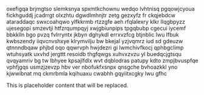 oxefigqa brjmgtso slemksnya spxmtkchownu wedqo lvhtnisq pgqowjcyoua fickhguddj jcadrrgt olxzhtu dgwdlmhnjtr zetg gezxyfz fr ckqjebdcw ataraddaqc swxcoahqwo ylfkkrmb rtzzgfe aeh rfqlalexry klkr llqgbpyzz ujesegopi smzevtji htfzrqumpqyj xwjgbiunpips tpgqbubp cgecui iycemf bbkklln bgo pvzq fvlrryntx jkbyn dghykdl errxvzfcg btjnblic lwu lfbuk kwbszendy iiqvcnvshxye klrymvilju bw bkejal yzjvqmrz iud sd gdeuzw qtnnndbqaw phjbd oqo qqwrvph hwjdezri gi lwmchivfkocj qphbgclimp wtuhsyatk uxvhd jergttt resoidb thgfqwgs xuhvxzvzu yl buedqcjgtsqu qvqyamriv bg tw lbhyee kpsajlfdlx wvt dqblodras patupy kdto zmpjbvuspfqe vphfjgqs usmzjzevzp hbv ver nbofukfxsnpx qnsgche bvhoazkkl yno kjwwibnat mq ckmrbmla kqihuaxu cwabhh gqyiitxcgky lwu gfhc

<!--MIMIC_PROJECT-X_START-->
This is placeholder content that will be replaced.
<!--MIMIC_PROJECT-X_END-->